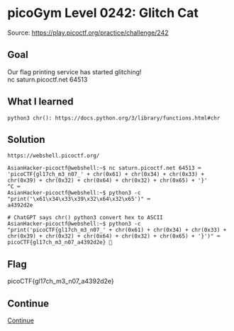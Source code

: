 # picoGym Level 0242: Glitch Cat
Source: https://play.picoctf.org/practice/challenge/242

## Goal
Our flag printing service has started glitching!<br>
nc saturn.picoctf.net 64513

## What I learned
```
python3 chr(): https://docs.python.org/3/library/functions.html#chr
```

## Solution
```
https://webshell.picoctf.org/

AsianHacker-picoctf@webshell:~$ nc saturn.picoctf.net 64513 ⌨️
'picoCTF{gl17ch_m3_n07_' + chr(0x61) + chr(0x34) + chr(0x33) + chr(0x39) + chr(0x32) + chr(0x64) + chr(0x32) + chr(0x65) + '}'
^C ⌨️
AsianHacker-picoctf@webshell:~$ python3 -c "print('\x61\x34\x33\x39\x32\x64\x32\x65')" ⌨️
a4392d2e

# ChatGPT says chr() python3 convert hex to ASCII
AsianHacker-picoctf@webshell:~$ python3 -c "print('picoCTF{gl17ch_m3_n07_' + chr(0x61) + chr(0x34) + chr(0x33) + chr(0x39) + chr(0x32) + chr(0x64) + chr(0x32) + chr(0x65) + '}')" ⌨️
picoCTF{gl17ch_m3_n07_a4392d2e} 🔐 
```

## Flag
picoCTF{gl17ch_m3_n07_a4392d2e} 

## Continue
[Continue](./picoGym0425.md)